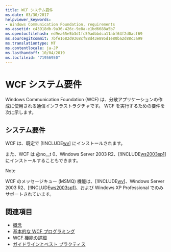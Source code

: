 ```yaml
---
title: WCF システム要件
ms.date: 03/30/2017
helpviewer_keywords:
- Windows Communication Foundation, requirements
ms.assetid: c43918db-9a36-426c-9e8a-e1bd6688a5b7
ms.openlocfilehash: ed9ea65e5b3d1fc59adbbdca11abf64f2d0acf69
ms.sourcegitcommit: 7bfe1682d9368cf88d43e895d1e80ba2d88c3a99
ms.translationtype: MT
ms.contentlocale: ja-JP
ms.lasthandoff: 10/04/2019
ms.locfileid: "71956950"
---
```

# <a name="wcf-system-requirements"></a>WCF システム要件

Windows Communication Foundation (WCF) は、分散アプリケーションの作成に使用される通信インフラストラクチャです。 WCF を実行するための要件を次に示します。

## <a name="system-requirements"></a>システム要件

WCF は、既定で [!INCLUDE[wv](../../../includes/wv-md.md)] にインストールされます。

また、WCF は @no__t 0、Windows Server 2003 R2、[!INCLUDE[ws2003sp1](../../../includes/ws2003sp1-md.md)] にインストールすることもできます。

> [!NOTE]
> WCF のメッセージキュー (MSMQ) 機能は、[!INCLUDE[wv](../../../includes/wv-md.md)]、Windows Server 2003 R2、[!INCLUDE[ws2003sp1](../../../includes/ws2003sp1-md.md)]、および Windows XP Professional でのみサポートされています。

## <a name="see-also"></a>関連項目

- [概念](conceptual-overview.md)
- [基本的な WCF プログラミング](basic-wcf-programming.md)
- [WCF 機能の詳細](./feature-details/index.md)
- [ガイドラインとベスト プラクティス](guidelines-and-best-practices.md)
